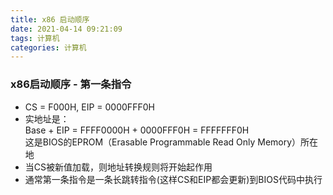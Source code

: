 ```yaml
---
title: x86 启动顺序
date: 2021-04-14 09:21:09
tags: 计算机
categories: 计算机
---
```


### x86启动顺序 - 第一条指令
- CS = F000H, EIP = 0000FFF0H
- 实地址是：  
    Base + EIP = FFFF0000H + 0000FFF0H = FFFFFFF0H  
    这是BIOS的EPROM（Erasable Programmable Read Only Memory）所在地
- 当CS被新值加载，则地址转换规则将开始起作用
- 通常第一条指令是一条长跳转指令(这样CS和EIP都会更新)到BIOS代码中执行